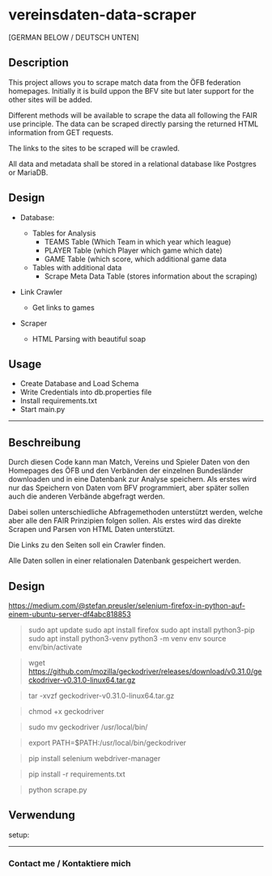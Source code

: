 # vereinsdaten-data-scraper


[GERMAN BELOW / DEUTSCH UNTEN]

## Description
This project allows you to scrape match data from the ÖFB federation homepages. Initially it is build uppon the BFV site but later support for the other sites will be added.

Different methods will be available to scrape the data all following the FAIR use principle. The data can be scraped directly parsing the returned HTML information from GET requests. 

The links to the sites to be scraped will be crawled.

All data and metadata shall be stored in a relational database like Postgres or MariaDB.

## Design
- Database: 
  - Tables for Analysis
    - TEAMS Table (Which Team in which year which league)
    - PLAYER Table (which Player which game which date)
    - GAME Table (which score, which additional game data
  - Tables with additional data
    - Scrape Meta Data Table (stores information about the scraping)
    
- Link Crawler
  - Get links to games
  
- Scraper
  - HTML Parsing with beautiful soap

## Usage

  - Create Database and Load Schema
  - Write Credentials into db.properties file
  - Install requirements.txt
  - Start main.py
---

## Beschreibung
Durch diesen Code kann man Match, Vereins und Spieler Daten von den Homepages des ÖFB und den Verbänden der einzelnen Bundesländer downloaden und in eine Datenbank zur Analyse speichern. Als erstes wird nur das Speichern von Daten vom BFV programmiert, aber später sollen auch die anderen Verbände abgefragt werden.

Dabei sollen unterschiedliche Abfragemethoden unterstützt werden, welche aber alle den FAIR Prinzipien folgen sollen. Als erstes wird das direkte Scrapen und Parsen von HTML Daten unterstützt. 

Die Links zu den Seiten soll ein Crawler finden.

Alle Daten sollen in einer relationalen Datenbank gespeichert werden.

## Design
https://medium.com/@stefan.preusler/selenium-firefox-in-python-auf-einem-ubuntu-server-df4abc818853

> sudo apt update
> sudo apt install firefox
> sudo apt install python3-pip
> sudo apt install python3-venv
> python3 -m venv env
> source env/bin/activate

> wget https://github.com/mozilla/geckodriver/releases/download/v0.31.0/geckodriver-v0.31.0-linux64.tar.gz

> tar -xvzf geckodriver-v0.31.0-linux64.tar.gz

> chmod +x geckodriver

> sudo mv geckodriver /usr/local/bin/

> export PATH=$PATH:/usr/local/bin/geckodriver

> pip install selenium webdriver-manager

> pip install -r requirements.txt

> python scrape.py
## Verwendung

setup:

---

### Contact me / Kontaktiere mich



